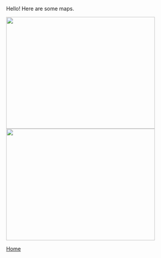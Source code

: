 Hello! Here are some maps.

<img src="https://github.com/user-attachments/assets/5e89d5d4-b25c-4cec-83fc-097d829b8445" width = "400" height = "300">

<img src="https://github.com/user-attachments/assets/4e927aa9-b6b3-428e-91bb-4fb07bfea2c5" width = "400" height = "300">

[Home](https://github.com/chandralala/chandralala.github.io/blob/d788f44ea9f941abcc1651ad56299e3f3eb934c9/README.md)
